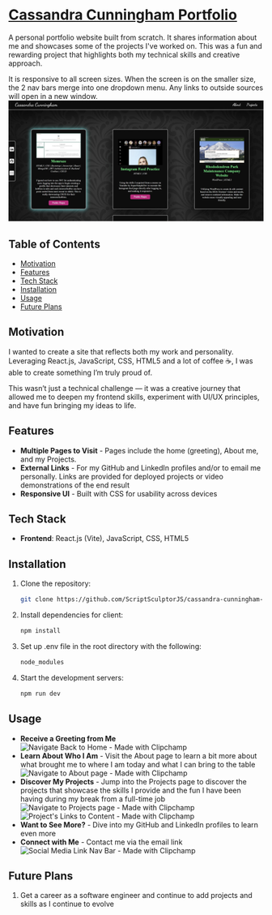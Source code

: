 # [Cassandra Cunningham Portfolio](https://scriptsculptorjs.github.io/cassandra-cunningham-portfolio/)
A personal portfolio website built from scratch. It shares information about me and showcases some of the projects I've worked on. This was a fun and rewarding project that highlights both my technical skills and creative approach.

It is responsive to all screen sizes. When the screen is on the smaller size, the 2 nav bars merge into one dropdown menu. Any links to outside sources will open in a new window.
![Cassandra Cunningham Portfolio](public/assets/Portfolio.jpg)

## Table of Contents
* [Motivation](#motivation)
* [Features](#features)
* [Tech Stack](#tech-stack)
* [Installation](#installation)
* [Usage](#usage)
* [Future Plans](#future-plans)

## Motivation
I wanted to create a site that reflects both my work and personality. Leveraging React.js, JavaScript, CSS, HTML5 and a lot of coffee ☕, I was able to create something I’m truly proud of.

This wasn’t just a technical challenge — it was a creative journey that allowed me to deepen my frontend skills, experiment with UI/UX principles, and have fun bringing my ideas to life.

## Features
- **Multiple Pages to Visit** - Pages include the home (greeting), About me, and my Projects.
- **External Links** - For my GitHub and LinkedIn profiles and/or to email me personally. Links are provided for deployed projects or video demonstrations of the end result
- **Responsive UI** - Built with CSS for usability across devices

## Tech Stack
- **Frontend**: React.js (Vite), JavaScript, CSS, HTML5

## Installation
1. Clone the repository:
    ```bash
    git clone https://github.com/ScriptSculptorJS/cassandra-cunningham-portfolio.git
2. Install dependencies for client:
    ```bash
    npm install
3. Set up .env file in the root directory with the following:
    ```bash
    node_modules
4. Start the development servers:
    ```bash
    npm run dev
## Usage
- **Receive a Greeting from Me**
![Navigate Back to Home - Made with Clipchamp](https://github.com/user-attachments/assets/b6b1da3b-4b90-4251-a6c9-2aae010adb07)
- **Learn About Who I Am** - Visit the About page to learn a bit more about what brought me to where I am today and what I can bring to the table
![Navigate to About page - Made with Clipchamp](https://github.com/user-attachments/assets/4d21424b-9e16-4f00-853e-76d9c10aaae3)
- **Discover My Projects** - Jump into the Projects page to discover the projects that showcase the skills I provide and the fun I have been having during my break from a full-time job
![Navigate to Projects page - Made with Clipchamp](https://github.com/user-attachments/assets/f0e8d431-25c7-488d-a260-4ea7c1a40ad2)
![Project's Links to Content - Made with Clipchamp](https://github.com/user-attachments/assets/7c253959-a887-4804-9b50-d47c3178100b)
- **Want to See More?** - Dive into my GitHub and LinkedIn profiles to learn even more
- **Connect with Me** - Contact me via the email link
![Social Media Link Nav Bar - Made with Clipchamp](https://github.com/user-attachments/assets/72f47b9c-480f-4e68-a2f9-71855482b736)

## Future Plans
1. Get a career as a software engineer and continue to add projects and skills as I continue to evolve